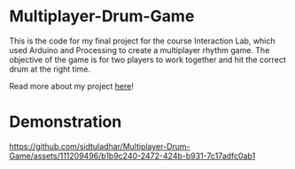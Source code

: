 # Multiplayer-Drum-Game
This is the code for my final project for the course Interaction Lab,  which used Arduino and Processing to create a multiplayer rhythm game. The objective of the game is for two players to work together and hit the correct drum at the right time.

Read more about my project [here](https://wp.nyu.edu/sid/2022/12/19/music-drum-game-sid-tuladhar-rudi/)!
# Demonstration

https://github.com/sidtuladhar/Multiplayer-Drum-Game/assets/111209496/b1b9c240-2472-424b-b931-7c17adfc0ab1





